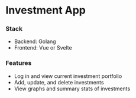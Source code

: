 # Investment App

### Stack

- Backend: Golang
- Frontend: Vue or Svelte

### Features

- Log in and view current investment portfolio
- Add, update, and delete investments
- View graphs and summary stats of investments
